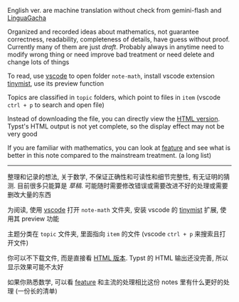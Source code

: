 English ver. are machine translation without check from gemini-flash and [LinguaGacha](https://github.com/neavo/LinguaGacha)

Organized and recorded ideas about mathematics, not guarantee correctness, readability, completeness of details, have guess without proof. Currently many of them are just *draft*. Probably always in anytime need to modify wrong thing or need improve bad treatment or need delete and change lots of things

To read, use [vscode](https://code.visualstudio.com/) to open folder `note-math`, install vscode extension [tinymist](https://github.com/Myriad-Dreamin/tinymist), use its preview function

Topics are classified in `topic` folders, which point to files in `item` (vscode `ctrl + p` to search and open file)

Instead of downloading the file, you can directly view the [HTML version](https://ecbc0.github.io/). Typst's HTML output is not yet complete, so the display effect may not be very good

If you are familiar with mathematics, you can look at [feature](https://ecbc0.github.io/item_en/feature_en.html) and see what is better in this note compared to the mainstream treatment. (a long list)

---

整理和记录的想法, 关于数学, 不保证正确性和可读性和细节完整性, 有无证明的猜测. 目前很多只能算是 *草稿*. 可能随时需要修改错误或需要改进不好的处理或需要删改大量的东西

为阅读, 使用 [vscode](https://code.visualstudio.com/) 打开 `note-math` 文件夹, 安装 vscode 的 [tinymist](https://github.com/Myriad-Dreamin/tinymist) 扩展, 使用其 preview 功能

主题分类在 `topic` 文件夹, 里面指向 `item` 的文件 (vscode `ctrl + p` 来搜索且打开文件)

你可以不下载文件, 而是直接看 [HTML 版本](https://ecbc0.github.io/). Typst 的 HTML 输出还没完善, 所以显示效果可能不太好

如果你熟悉数学, 可以看 [feature](https://ecbc0.github.io/item/feature.html) 和主流的处理相比这份 notes 里有什么更好的处理 (一份长的清单)